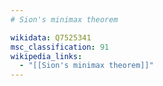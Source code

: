 ```yaml
---
# Sion's minimax theorem

wikidata: Q7525341
msc_classification: 91
wikipedia_links:
  - "[[Sion's minimax theorem]]"
---
```

